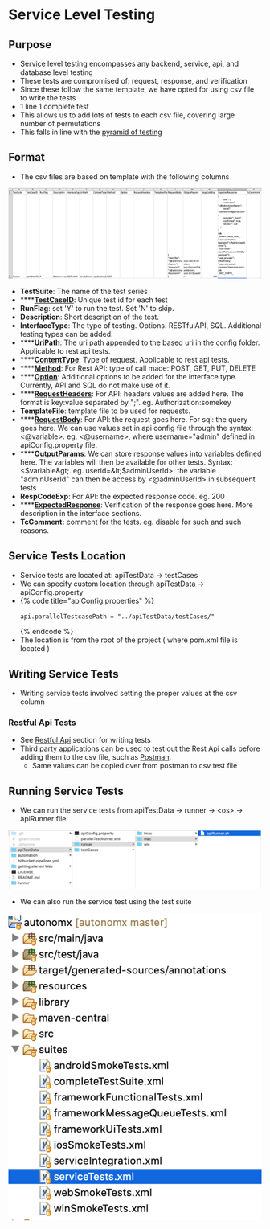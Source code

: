 # Service Level Testing

## Purpose

* Service level testing encompasses any backend, service, api, and database level testing
* These tests are compromised of: request, response, and verification
* Since these follow the same template, we have opted for using csv file to write the tests
* 1 line 1 complete test 
* This allows us to add lots of tests to each csv file, covering large number of permutations
* This falls in line with the [pyramid of testing](https://app.gitbook.com/@ehsan-matean/s/autonomx/testing-tips/pyramid-of-testing)

## Format

* The csv files are based on template with the following columns

![](../.gitbook/assets/image%20%2851%29.png)

* **TestSuite**: The name of the test series
* \*\*\*\*[**TestCaseID**](https://docs.autonomx.io/service-level-testing/test-file/testcaseid): Unique test id for each test
* **RunFlag**: set 'Y' to run the test. Set 'N' to skip.
* **Description**: Short description of the test.
* **InterfaceType**: The type of testing. Options: RESTfulAPI, SQL. Additional testing types can be added.
* \*\*\*\*[**UriPath**](https://docs.autonomx.io/service-level-testing/test-file/uripath): The uri path appended to the based uri in the config folder. Applicable to rest api tests.
* \*\*\*\*[**ContentType**](https://docs.autonomx.io/service-level-testing/test-file/contenttype): Type of request. Applicable to rest api tests.
* \*\*\*\*[**Method**](https://docs.autonomx.io/service-level-testing/test-file/method): For Rest API: type of call made: POST, GET, PUT, DELETE
* \*\*\*\*[**Option**](https://docs.autonomx.io/service-level-testing/test-file/option): Additional options to be added for the interface type. Currently, API and SQL do not make use of it.
* \*\*\*\*[**RequestHeaders**](https://docs.autonomx.io/service-level-testing/test-file/header): For API: headers values are added here. The format is key:value separated by ";". eg. Authorization:somekey
* **TemplateFile**: template file to be used for requests. 
* \*\*\*\*[**RequestBody**](https://docs.autonomx.io/service-level-testing/test-file/requestbody): For API: the request goes here. For sql: the query goes here. We can use values set in api config file through the syntax: &lt;@variable&gt;. eg. &lt;@username&gt;, where username="admin" defined in apiConfig.property file.
* \*\*\*\*[**OutputParams**](https://docs.autonomx.io/service-level-testing/test-file/outputparam): We can store response values into variables defined here. The variables will then be available for other tests. Syntax: &lt;$variable&gt;. eg. userid=&lt;$adminUserId&gt;. the variable "adminUserId" can then be access by &lt;@adminUserId&gt; in subsequent tests
* **RespCodeExp**: For API: the expected response code. eg. 200
* \*\*\*\*[**ExpectedResponse**](https://docs.autonomx.io/service-level-testing/test-file/expectedresponse): Verification of the response goes here. More description in the interface sections.
* **TcComment:** comment for the tests. eg. disable for such and such reasons.

## Service Tests Location

* Service tests are located at: apiTestData -&gt; testCases
* We can specify custom location through apiTestData -&gt; apiConfig.property 
* {% code title="apiConfig.properties" %}
  ```text
  api.parallelTestcasePath = "../apiTestData/testCases/"
  ```
  {% endcode %}
* The location is from the root of the project \( where pom.xml file is located \)

## Writing Service Tests

* Writing service tests involved setting the proper values at the csv column

### Restful Api Tests

* See [Restful Api](https://docs.autonomx.io/service-level-testing/interface/rest-api) section for writing tests
* Third party applications can be used to test out the Rest Api calls before adding them to the csv file, such as [Postman](https://www.postman.com/). 
  * Same values can be copied over from postman to csv test file

## Running Service Tests

* We can run the service tests from apiTestData -&gt; runner -&gt; &lt;os&gt; -&gt; apiRunner file

![](../.gitbook/assets/image%20%2815%29.png)

* We can also run the service test using the test suite

![](../.gitbook/assets/image%20%2897%29.png)



